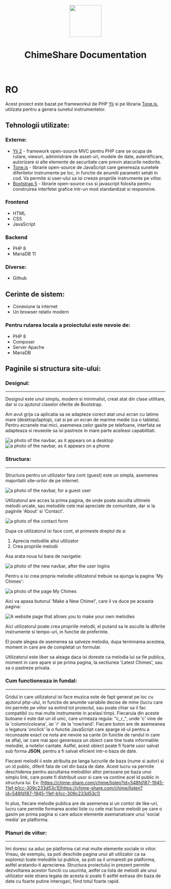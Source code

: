<p align="center">
    <a href="https://chime-share.com" target="_blank">
        <img src="https://chime-share.com/frontend/web/img/logo-white.png" height="100px">
    </a>
    <h1 align="center">ChimeShare Documentation</h1>
    <br>
</p>

<h1>RO</h1>

Acest proiect este bazat pe frameworkul de PHP [Yii](https://www.yiiframework.com/) si pe libraria [Tone.js](https://tonejs.github.io/), utilizata pentru a genera sunetul instrumentelor.

## Tehnologii utilizate:

### Externe:

- [Yii 2](https://www.yiiframework.com/) - framework open-source MVC pentru PHP care se ocupa de rutare, viewuri, administrare de asset-uri, modele de date, autentificare, autorizare si alte elemente de securitate care previn atacurile nedorite.
- [Tone.js](https://tonejs.github.io/) - librarie open-source de JavaScript care genereaza sunetele diferitelor instrumente pe loc, in functie de anumiti parametri setati in cod. Va permite si user-ului sa isi creeze propriile instrumente pe viitor.
- [Bootstrap 5](https://getbootstrap.com/) - librarie open-source css si javascript folosita pentru construirea interfetei grafice intr-un mod standardizat si responsive.
  
### Frontend
- HTML
- CSS
- JavaScript

### Backend
- PHP 8
- MariaDB 11
  
### Diverse:

- Github

## Cerinte de sistem:

- Conexiune la internet
- Un browser relativ modern

### Pentru rularea locala a proiectului este nevoie de:

- PHP 8
- Composer
- Server Apache
- MariaDB


## Paginile si structura site-ului:

### Designul:

-------------------------------

Designul este unul simplu, modern si minimalist, creat atat din clase utilitare, dar si cu ajutorul claselor oferite de Bootstrap.

Am avut grija ca aplicatia sa se adapteze corect atat unui ecran cu latime mare (desktop/laptop), cat si pe un ecran de marime medie (ca o tableta). Pentru ecranele mai mici, asemenea
celor gasite pe telefoane, interfata se adapteaza si reuseste sa isi pastreze in mare parte aceleasi capabilitati.

![a photo of the navbar, as it appears on a desktop](https://github.com/AndreicuD/ChimeShare/assets/78648231/1d6b59f0-32d7-40bd-ab51-f16e85a3f3fb)
![a photo of the navbar, as it appears on a phone](https://github.com/AndreicuD/ChimeShare/assets/78648231/2964da67-4fca-486e-a827-9a13f6fd230b)

### Structura:

-------------------------------

Structura pentru un utilizator fara cont (guest) este un simpla, asemenea majoritatii site-urilor de pe internet.

![a photo of the navbar, for a guest user](https://github.com/AndreicuD/ChimeShare/assets/78648231/7a591fdf-f832-44f1-a2c7-7a467ff5eda6)


Utilizatorul are acces la prima pagina, de unde poate asculta ultimele melodii urcate, sau melodiile cele mai apreciate de comunitate, dar si la paginile 'About' si 'Contact'.

![a photo of the contact form](https://github.com/AndreicuD/ChimeShare/assets/78648231/52a12c4d-8b2e-45d3-add9-6492d813b666)

Dupa ce utilizatorul isi face cont, el primeste dreptul de a:

1. Aprecia melodiile altui utilizator
2. Crea propriile melodii

Asa arata noua lui bara de navigatie:

![a photo of the new navbar, after the user logins](https://github.com/AndreicuD/ChimeShare/assets/78648231/d1777afd-24cd-4cb7-bc40-0c6b6964f073)

Pentru a isi crea propria melodie utilizatorul trebuie sa ajunga la pagina 'My Chimes': 

![a photo of the page My Chimes](https://github.com/AndreicuD/ChimeShare/assets/78648231/59101182-bfd5-4984-b39e-560755e6b578)

Aici va apasa butonul 'Make a New Chime!', care il va duce pe aceasta pagina:

![A website page that allows you to make your own melodies](https://github.com/AndreicuD/ChimeShare/assets/78648231/ebdbc2da-4c35-47df-90ae-4cba734c7b86)


Aici utilizatorul poate crea propriile melodii, el putand sa le asculte la diferite instrumente si tempo-uri, in functie de preferinte.

El poate alegea de asemenea sa salveze melodia, dupa terminarea acesteia, moment in care are de completat un formular.

Utilizatorul este liber sa aleaga daca isi doreste ca melodia lui sa fie publica, moment in care apare si pe prima pagina, la sectiunea 'Latest Chimes', sau sa o pastreze privata.


### Cum functioneaza in fundal:

-------------------------------

Gridul in care utilizatorul isi face muzica este de fapt generat pe loc cu ajutorul php-ului, in functie de anumite variabile decise de mine (lucru care imi permite pe viitor sa
extind tot proiectul, sau poate chiar sa il fac compatibil cu mai multe instrumente in acelasi timp). Fiecaruia din aceste butoane ii este dat un id unic, care urmeaza regula:
"c_r_", unde 'c' vine de la 'column/coloana', iar 'r' de la 'row/rand'. Fiecare buton are de asemeanea o legatura 'onclick' la o functie JavaScript care sparge id-ul
pentru a recunoaste exact ce nota are nevoie sa cante (in functie de randul in care se afla), iar care mai apoi genereaza un obiect care tine toate informatiile melodiei, a
notelor cantate. Astfel, acest obiect poate fi foarte usor salvat sub forma <b>JSON</b>, pentru a fi salvat eficient intr-o baza de date.

Fiecarei melodii ii este atribuita pe langa lucrurile de baza (nume si autor) si un id public, diferit fata de cel din baza de date. Acest lucru va permite
deschiderea pentru ascultarea melodiilor altor persoane pe baza unui simplu link, care poate fi distribuit usor si care va contine acel id public in structura lui.
Ex: [https://chime-share.com/chime/listen?id=548fd187-1945-11ef-b1cc-309c233d53c1](https://chime-share.com/chime/listen?id=548fd187-1945-11ef-b1cc-309c233d53c1)

In plus, fiecare melodie publica are de asemenea si un contor de like-uri, lucru care permite formarea acelei liste cu cele mai bune melodii pe care o gasim pe prima pagina
si care aduce elemente asemanatoare unui 'social media' pe platforma.

### Planuri de viitor:

-------------------------------

Imi doresc sa aduc pe platforma cat mai multe elemente sociale in viitor. Vreau, de exemplu, sa poti deschide pagina unui alt utilizator ca sa explorezi toate melodiile lui
publice, sa poti sa il urmaresti pe platforma, astfel aratandu-ti aprecierea. Structura proiectului in prezent permite dezvoltarea acestor functii
cu usurinta, astfel ca lista de melodii ale unui utilizator este strans legata de acesta si poate fi astfel extrasa din baza de date cu foarte putine interogari, fiind totul
foarte rapid.
